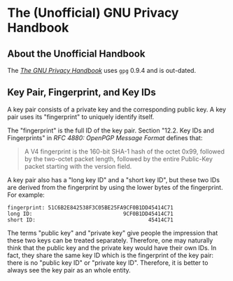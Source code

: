 # The (Unofficial) GNU Privacy Handbook

## About the Unofficial Handbook

The [_The GNU Privacy Handbook_](https://www.gnupg.org/gph/en/manual.html) uses `gpg` 0.9.4 and is out-dated.

## Key Pair, Fingerprint, and Key IDs

A key pair consists of a private key and the corresponding public key. A key pair uses its "fingerprint" to uniquely identify itself.

The "fingerprint" is the full ID of the key pair. Section "12.2. Key IDs and Fingerprints" in _RFC 4880: OpenPGP Message Format_ defines that:

> A V4 fingerprint is the 160-bit SHA-1 hash of the octet 0x99, followed by the two-octet packet length, followed by the entire Public-Key packet starting with the version field.

A key pair also has a "long key ID" and a "short key ID", but these two IDs are derived from the fingerprint by using the lower bytes of the fingerprint. For example:

```
fingerprint: 51C6B2E842538F3C05BE25FA9CF0B1DD45414C71
long ID:                             9CF0B1DD45414C71
short ID:                                    45414C71
```

The terms "public key" and "private key" give people the impression that these two keys can be treated separately. Therefore, one may naturally think that the public key and the private key would have their own IDs. In fact, they share the same key ID which is the fingerprint of the key pair: there is no "public key ID" or "private key ID". Therefore, it is better to always see the key pair as an whole entity.

